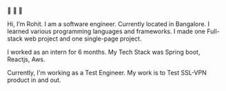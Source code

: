 👋 👋 👋 

Hi, I’m Rohit. I am a software engineer. Currently located in Bangalore.
I learned various programming languages and frameworks. I made one Full-stack web project and one single-page project.

I worked as an intern for 6 months. My Tech Stack was Spring boot, Reactjs, Aws.

Currently, I'm working as a Test Engineer. My work is to Test SSL-VPN product in and out.

<!---
rohitsa321/rohitsa321 is a ✨ special ✨ repository because its `README.md` (this file) appears on your GitHub profile.
You can click the Preview link to take a look at your changes.
--->
